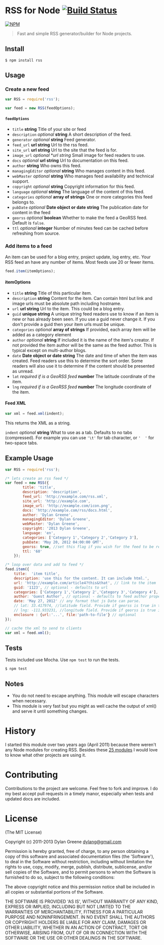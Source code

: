 # RSS for Node [![Build Status](https://secure.travis-ci.org/dylang/node-rss.png)](http://travis-ci.org/dylang/node-rss)

  [![NPM](https://nodei.co/npm/rss.png?downloads=true)](https://nodei.co/npm/rss/)

> Fast and simple RSS generator/builder for Node projects.

## Install

    $ npm install rss

## Usage

### Create a new feed

```js
var RSS = require('rss');

var feed = new RSS(feedOptions);
```

#### `feedOptions`

 * `title` **string** Title of your site or feed
 * `description` _optional_ **string** A short description of the feed.
 * `generator` _optional_  **string** Feed generator.
 * `feed_url` **url string** Url to the rss feed.
 * `site_url` **url string** Url to the site that the feed is for.
 * `image_url` _optional_  **url string* Small image for feed readers to use.
 * `docs` _optional_ **url string** Url to documentation on this feed.
 * `author` **string** Who owns this feed.
 * `managingEditor` _optional_ **string** Who manages content in this feed.
 * `webMaster` _optional_ **string** Who manages feed availability and technical support.
 * `copyright` _optional_ **string** Copyright information for this feed.
 * `language` _optional_ **string**  The language of the content of this feed.
 * `categories` _optional_ **array of strings**  One or more categories this feed belongs to.
 * `pubDate` _optional_ **Date object or date string** The publication date for content in the feed
 * `georss` _optional_ **boolean**  Whether to make the feed a GeoRSS feed. Default is `false`.
 * `ttl` _optional_ **integer** Number of minutes feed can be cached before refreshing from source.

### Add items to a feed

An item can be used for a blog entry, project update, log entry, etc.  Your RSS feed
an have any number of items. Most feeds use 20 or fewer items.

```js
feed.item(itemOptions);
```

#### itemOptions

 * `title` **string** Title of this particular item.
 * `description` **string** Content for the item.  Can contain html but link and image urls must be absolute path including hostname.
 * `url` **url string** Url to the item. This could be a blog entry.
 * `guid` **unique string** A unique string feed readers use to know if an item is new or has already been seen.
 If you use a guid never change it.  If you don't provide a guid then your item urls must
 be unique.
 * `categories` _optional_ **array of strings** If provided, each array item will be added as a category element
 * `author` _optional_  **string**  If included it is the name of the item's creator.
 If not provided the item author will be the same as the feed author.  This is typical
 except on multi-author blogs.
 * `date` **Date object or date string** The date and time of when the item was created.  Feed
 readers use this to determine the sort order. Some readers will also use it to determine
 if the content should be presented as unread.
 * `lat` _required if is a GeoRSS feed_ **number** The latitude coordinate of the item. 
 * `lng` _required if is a GeoRSS feed_ **number** The longitude coordinate of the item.

#### Feed XML

```js
var xml = feed.xml(indent);
```

This returns the XML as a string.

`indent` _optional_ **string** What to use as a tab. Defaults to no tabs (compressed).
 For example you can use `'\t'` for tab character, or `'  '` for two-space tabs.

## Example Usage

```js
var RSS = require('rss');

/* lets create an rss feed */
var feed = new RSS({
        title: 'title',
        description: 'description',
        feed_url: 'http://example.com/rss.xml',
        site_url: 'http://example.com',
        image_url: 'http://example.com/icon.png',
        docs: 'http://example.com/rss/docs.html',
        author: 'Dylan Greene',
        managingEditor: 'Dylan Greene',
        webMaster: 'Dylan Greene',
        copyright: '2013 Dylan Greene',
        language: 'en',
        categories: ['Category 1','Category 2','Category 3'],
        pubDate: 'May 20, 2012 04:00:00 GMT',
        georss: true, //set this flag if you wish for the feed to be returned in GeoRSS. A lat/lng field will be expected for each item.
        ttl: '60'
    });

/* loop over data and add to feed */
feed.item({
    title:  'item title',
    description: 'use this for the content. It can include html.',
    url: 'http://example.com/article4?this&that', // link to the item
    guid: '1123', // optional - defaults to url
    categories: ['Category 1','Category 2','Category 3','Category 4'], // optional - array of item categories
    author: 'Guest Author', // optional - defaults to feed author property
    date: 'May 27, 2012' // any format that js Date can parse.
    // lat: 33.417974, //latitude field. Provide if georss is true in the feed setup.
    // lng: -111.933231, //longitude field. Provide if georss is true in the feed setup.
    enclosure : {url:'...', file:'path-to-file'} // optional
});

// cache the xml to send to clients
var xml = feed.xml();
```

## Tests

Tests included use Mocha. Use `npm test` to run the tests.

    $ npm test

## Notes
 * You do not need to escape anything. This module will escape characters when necessary.
 * This module is very fast but you might as well cache the output of xml() and serve
 it until something changes.

# History

I started this module over two years ago (April 2011) because there weren't any Node modules
for creating RSS. Besides these [25 modules](https://npmjs.org/browse/depended/rss)
I would love to know what other projects are using it.

# Contributing

Contributions to the project are welcome. Feel free to fork and improve.
I do my best accept pull requests in a timely manor, especially when tests and updated docs
are included.

# License

(The MIT License)

Copyright (c) 2011-2013 Dylan Greene <dylang@gmail.com>

Permission is hereby granted, free of charge, to any person obtaining
a copy of this software and associated documentation files (the
'Software'), to deal in the Software without restriction, including
without limitation the rights to use, copy, modify, merge, publish,
distribute, sublicense, and/or sell copies of the Software, and to
permit persons to whom the Software is furnished to do so, subject to
the following conditions:

The above copyright notice and this permission notice shall be
included in all copies or substantial portions of the Software.

THE SOFTWARE IS PROVIDED 'AS IS', WITHOUT WARRANTY OF ANY KIND,
EXPRESS OR IMPLIED, INCLUDING BUT NOT LIMITED TO THE WARRANTIES OF
MERCHANTABILITY, FITNESS FOR A PARTICULAR PURPOSE AND NONINFRINGEMENT.
IN NO EVENT SHALL THE AUTHORS OR COPYRIGHT HOLDERS BE LIABLE FOR ANY
CLAIM, DAMAGES OR OTHER LIABILITY, WHETHER IN AN ACTION OF CONTRACT,
TORT OR OTHERWISE, ARISING FROM, OUT OF OR IN CONNECTION WITH THE
SOFTWARE OR THE USE OR OTHER DEALINGS IN THE SOFTWARE.